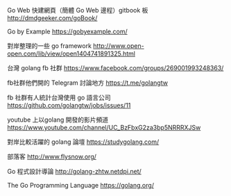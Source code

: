 Go Web 快建網頁（簡體 Go Web 邊程）gitbook 板
http://dmdgeeker.com/goBook/

Go by Example
https://gobyexample.com/

對岸整理的一些 go framework
http://www.open-open.com/lib/view/open1404741891325.html

台灣 golang fb 社群
https://www.facebook.com/groups/269001993248363/

fb社群他們開的 Telegram 討論地方
https://t.me/golangtw

fb 社群有人統計台灣使用 go 語言公司
https://github.com/golangtw/jobs/issues/11

youtube 上以golang 開發的影片頻道
https://www.youtube.com/channel/UC_BzFbxG2za3bp5NRRRXJSw

對岸比較活躍的 golang 論壇
https://studygolang.com/

部落客
http://www.flysnow.org/

Go 程式設計導論
http://golang-zhtw.netdpi.net/

The Go Programming Language
https://golang.org/